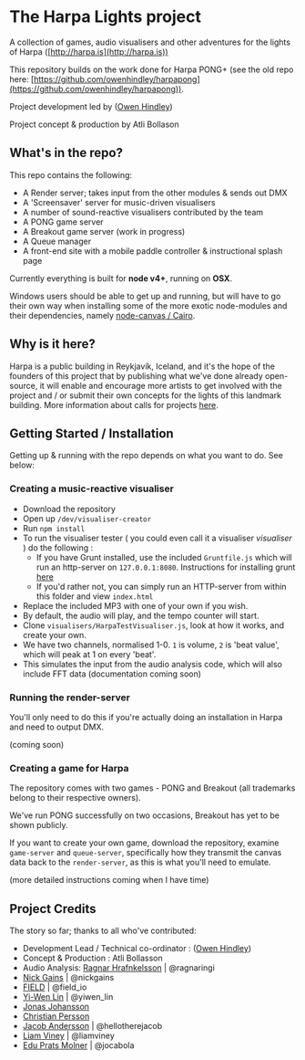 # The Harpa Lights project

A collection of games, audio visualisers and other adventures for the lights of Harpa ([http://harpa.is](http://harpa.is))

This repository builds on the work done for Harpa PONG+ (see the old repo here: [https://github.com/owenhindley/harpapong](https://github.com/owenhindley/harpapong)).

Project development led by ([Owen Hindley](http://www.owenhindley.co.uk))

Project concept & production by Atli Bollason

## What's in the repo?

This repo contains the following:

* A Render server; takes input from the other modules & sends out DMX
* A 'Screensaver' server for music-driven visualisers
* A number of sound-reactive visualisers contributed by the team
* A PONG game server
* A Breakout game server (work in progress)
* A Queue manager
* A front-end site with a mobile paddle controller & instructional splash page

Currently everything is built for **node v4+**, running on **OSX**. 

Windows users should be able to get up and running, but will have to go their own way when installing some of the more exotic node-modules and their dependencies, namely [node-canvas / Cairo](https://github.com/Automattic/node-canvas/wiki/_pages).

## Why is it here?
Harpa is a public building in Reykjavík, Iceland, and it's the hope of the founders of this project that by publishing what we've done already open-source, it will enable and encourage more artists to get involved with the project and / or submit their own concepts for the lights of this landmark building. More information about calls for projects [here](http://en.harpa.is/harpa/news/harpa-calls-light-based-projects).

## Getting Started / Installation
Getting up & running with the repo depends on what you want to do. See below:

### Creating a music-reactive visualiser
* Download the repository
* Open up `/dev/visualiser-creator`
* Run `npm install`
* To run the visualiser tester ( you could even call it a visualiser *visualiser* ) do the following :
	* If you have Grunt installed, use the included `Gruntfile.js` which will run an http-server on `127.0.0.1:8080`. Instructions for installing grunt [here](http://gruntjs.com/using-the-cli)
	* If you'd rather not, you can simply run an HTTP-server from within this folder and view `index.html`
* Replace the included MP3 with one of your own if you wish.
* By default, the audio will play, and the tempo counter will start.
* Clone `visualisers/HarpaTestVisualiser.js`, look at how it works, and create your own.
* We have two channels, normalised 1-0. `1` is volume, `2` is 'beat value', which will peak at 1 on every 'beat'. 
* This simulates the input from the audio analysis code, which will also include FFT data (documentation coming soon)

### Running the render-server
You'll only need to do this if you're actually doing an installation in Harpa and need to output DMX.

(coming soon)

### Creating a game for Harpa
The repository comes with two games - PONG and Breakout (all trademarks belong to their respective owners). 

We've run PONG successfully on two occasions, Breakout has yet to be shown publicly.

If you want to create your own game, download the repository, examine `game-server` and `queue-server`, specifically how they transmit the canvas data back to the `render-server`, as this is what you'll need to emulate.

(more detailed instructions coming when I have time)

## Project Credits

The story so far; thanks to all who've contributed:

* Development Lead / Technical co-ordinator : ([Owen Hindley](http://www.owenhindley.co.uk))
* Concept & Production : Atli Bollasson
* Audio Analysis: [Ragnar Hrafnkelsson](http://reactifymusic.com) | @ragnaringi
* [Nick Gains](http://www.nickgains.com) | @nickgains
* [FIELD](http://www.field.io) | @field_io 
* [Yi-Wen Lin](http://blog.bongiovi.tw/) | @yiwen_lin 
* [Jonas Johansson](http://jonasjohansson.se)
* [Christian Persson](http://christianpers.com)
* [Jacob Andersson](http://yousirnejm.com) | @hellotherejacob
* [Liam Viney](http://liamviney.co.uk/) | @liamviney
* [Edu Prats Molner](http://www.jocabola.com/) | @jocabola



